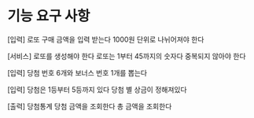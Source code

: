 # 기능 요구 사항

[입력]
로또 구매 금액을 입력 받는다
1000원 단위로 나뉘어져야 한다

[서비스]
로또를 생성해야 한다
로또는 1부터 45까지의 숫자다
중복되지 않아야 한다

[입력]
당첨 번호 6개와 보너스 번호 1개를 뽑는다

[입력]
당첨은 1등부터 5등까지 있다
당첨 별 상금이 정해져있다

[출력]
당첨통계
당첨 금액을 조회한다
총 금액을 조회한다
